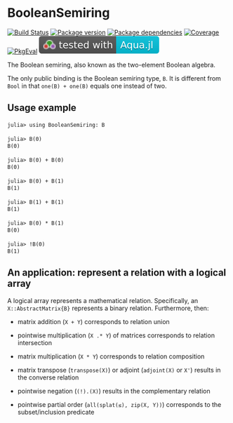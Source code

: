 # BooleanSemiring

[![Build Status](https://github.com/nsajko/BooleanSemiring.jl/actions/workflows/CI.yml/badge.svg?branch=main)](https://github.com/nsajko/BooleanSemiring.jl/actions/workflows/CI.yml?query=branch%3Amain)
[![Package version](https://juliahub.com/docs/General/BooleanSemiring/stable/version.svg)](https://juliahub.com/ui/Packages/General/BooleanSemiring)
[![Package dependencies](https://juliahub.com/docs/General/BooleanSemiring/stable/deps.svg)](https://juliahub.com/ui/Packages/General/BooleanSemiring?t=2)
[![Coverage](https://codecov.io/gh/nsajko/BooleanSemiring.jl/branch/main/graph/badge.svg)](https://codecov.io/gh/nsajko/BooleanSemiring.jl)
[![PkgEval](https://JuliaCI.github.io/NanosoldierReports/pkgeval_badges/B/BooleanSemiring.svg)](https://JuliaCI.github.io/NanosoldierReports/pkgeval_badges/B/BooleanSemiring.html)
[![Aqua](https://raw.githubusercontent.com/JuliaTesting/Aqua.jl/master/badge.svg)](https://github.com/JuliaTesting/Aqua.jl)

The Boolean semiring, also known as the two-element Boolean algebra.

The only public binding is the Boolean semiring type, `B`. It is different from `Bool` in that `one(B) + one(B)` equals one instead of two.

## Usage example

```julia-repl
julia> using BooleanSemiring: B

julia> B(0)
B(0)

julia> B(0) + B(0)
B(0)

julia> B(0) + B(1)
B(1)

julia> B(1) + B(1)
B(1)

julia> B(0) * B(1)
B(0)

julia> !B(0)
B(1)
```

## An application: represent a relation with a logical array

A logical array represents a mathematical relation. Specifically, an `X::AbstractMatrix{B}` represents a binary relation. Furthermore, then:

* matrix addition (`X + Y`) corresponds to relation union

* pointwise multiplication (`X .* Y`) of matrices corresponds to relation intersection

* matrix multiplication (`X * Y`) corresponds to relation composition

* matrix transpose (`transpose(X)`) or adjoint (`adjoint(X)` or `X'`) results in the converse relation

* pointwise negation (`(!).(X)`) results in the complementary relation

* pointwise partial order (`all(splat(≤), zip(X, Y))`) corresponds to the subset/inclusion predicate

